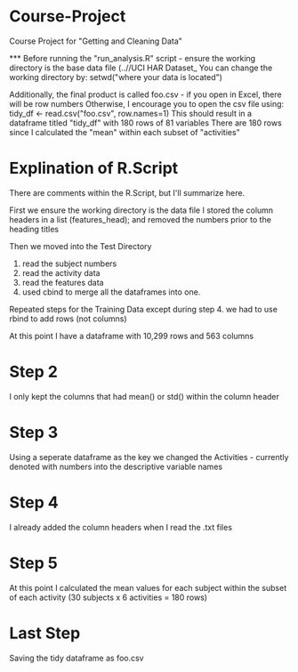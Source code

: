# Course-Project
Course Project for "Getting and Cleaning Data"

*** Before running the "run_analysis.R" script - ensure the working directory is the base data file (..//UCI HAR Dataset_
You can change the working directory by:
setwd("where your data is located")

Additionally, the final product is called foo.csv - if you open in Excel, there will be row numbers
Otherwise, I encourage you to open the csv file using:
  tidy_df <- read.csv("foo.csv", row.names=1)
This should result in a dataframe titled "tidy_df" with 180 rows of 81 variables
There are 180 rows since I calculated the "mean" within each subset of "activities"

# Explination of R.Script #
There are comments within the R.Script, but I'll summarize here.

First we ensure the working directory is the data file
I stored the column headers in a list (features_head); and removed the numbers prior to the heading titles

Then we moved into the Test Directory
1. read the subject numbers
2. read the activity data
3. read the features data
4. used cbind to merge all the dataframes into one.

Repeated steps for the Training Data
except during step 4. we had to use rbind to add rows (not columns)

At this point I have a dataframe with 10,299 rows and 563 columns

# Step 2
I only kept the columns that had mean() or std() within the column header

# Step 3
Using a seperate dataframe as the key we changed the Activities - currently denoted with numbers into the descriptive variable names

# Step 4
I already added the column headers when I read the .txt files

# Step 5
At this point I calculated the mean values for each subject within the subset of each activity (30 subjects x 6 activities = 180 rows)

# Last Step
Saving the tidy dataframe as foo.csv


